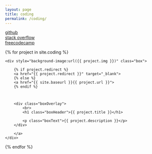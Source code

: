 ```yaml
---
layout: page
title: coding
permalink: /coding/
---
```

<a href="https://github.com/iansedano">github</a>  
<a href="https://stackoverflow.com/users/10445017/ian-currie">stack overflow</a>  
<a href="https://www.freecodecamp.org/fcc24f48fca-e18f-4ba1-9c28-241a57e7a1aa">freecodecamp</a> 

 
<div class="flexContainer">
{% for project in site.coding %}



    <div style="background-image:url({{ project.img }})" class="box">
        
        {% if project.redirect %}
        <a href="{{ project.redirect }}" target="_blank">
        {% else %}
        <a href="{{ site.baseurl }}{{ project.url }}">
        {% endif %}

    

        <div class="boxOverlay">
            <br>
            <h1 class="boxHeader">{{ project.title }}</h1>
        
            <p class="boxText">{{ project.description }}</p>
        </div>

        </a>
    </div>



{% endfor %}
</div>